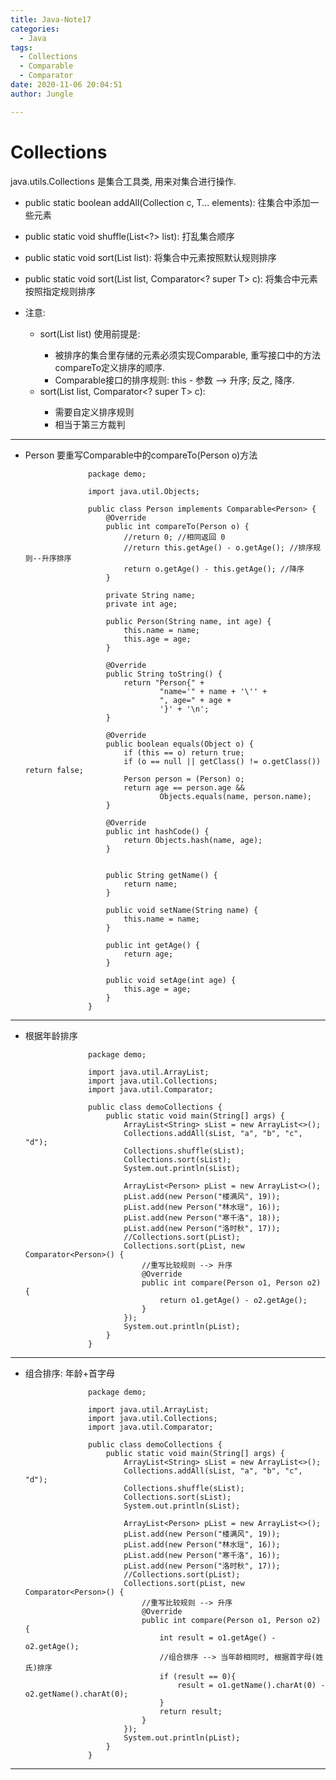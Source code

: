 ```yaml
---
title: Java-Note17
categories:
  - Java
tags:
  - Collections
  - Comparable
  - Comparator
date: 2020-11-06 20:04:51
author: Jungle

---
```

# Collections #
java.utils.Collections 是集合工具类, 用来对集合进行操作.

- public static <T> boolean addAll(Collection<T> c, T... elements): 往集合中添加一些元素
- public static void shuffle(List<?> list): 打乱集合顺序
- public static <T> void sort(List<T> list): 将集合中元素按照默认规则排序
- public static <T> void sort(List<T> list, Comparator<? super T> c): 将集合中元素按照指定规则排序
	
- 注意:
	- sort(List<T> list) 使用前提是: 
		- 被排序的集合里存储的元素必须实现Comparable, 重写接口中的方法compareTo定义排序的顺序.
		- Comparable接口的排序规则:	 this - 参数 --> 升序; 反之, 降序.
	- sort(List<T> list, Comparator<? super T> c): 
		- 需要自定义排序规则
		- 相当于第三方裁判

----------
- Person 要重写Comparable<Person>中的compareTo(Person o)方法


					package demo;
					
					import java.util.Objects;
					
					public class Person implements Comparable<Person> {
					    @Override
					    public int compareTo(Person o) {
					        //return 0; //相同返回 0
					        //return this.getAge() - o.getAge(); //排序规则--升序排序
					        return o.getAge() - this.getAge(); //降序
					    }
					
					    private String name;
					    private int age;
					
					    public Person(String name, int age) {
					        this.name = name;
					        this.age = age;
					    }
					
					    @Override
					    public String toString() {
					        return "Person{" +
					                "name='" + name + '\'' +
					                ", age=" + age +
					                '}' + '\n';
					    }
					
					    @Override
					    public boolean equals(Object o) {
					        if (this == o) return true;
					        if (o == null || getClass() != o.getClass()) return false;
					        Person person = (Person) o;
					        return age == person.age &&
					                Objects.equals(name, person.name);
					    }
					
					    @Override
					    public int hashCode() {
					        return Objects.hash(name, age);
					    }
					
					
					    public String getName() {
					        return name;
					    }
					
					    public void setName(String name) {
					        this.name = name;
					    }
					
					    public int getAge() {
					        return age;
					    }
					
					    public void setAge(int age) {
					        this.age = age;
					    }
					}


----------
- 根据年龄排序


					package demo;
					
					import java.util.ArrayList;
					import java.util.Collections;
					import java.util.Comparator;
					
					public class demoCollections {
					    public static void main(String[] args) {
					        ArrayList<String> sList = new ArrayList<>();
					        Collections.addAll(sList, "a", "b", "c", "d");
					        Collections.shuffle(sList);
					        Collections.sort(sList);
					        System.out.println(sList);
					
					        ArrayList<Person> pList = new ArrayList<>();
					        pList.add(new Person("楼满风", 19));
					        pList.add(new Person("林水瑶", 16));
					        pList.add(new Person("寒千洛", 18));
					        pList.add(new Person("洛时秋", 17));
					        //Collections.sort(pList);
					        Collections.sort(pList, new Comparator<Person>() {
					            //重写比较规则 --> 升序
					            @Override
					            public int compare(Person o1, Person o2) {
					                return o1.getAge() - o2.getAge();
					            }
					        });
					        System.out.println(pList);
					    }
					}


----------
- 组合排序: 年龄+首字母


					package demo;
					
					import java.util.ArrayList;
					import java.util.Collections;
					import java.util.Comparator;
					
					public class demoCollections {
					    public static void main(String[] args) {
					        ArrayList<String> sList = new ArrayList<>();
					        Collections.addAll(sList, "a", "b", "c", "d");
					        Collections.shuffle(sList);
					        Collections.sort(sList);
					        System.out.println(sList);
					
					        ArrayList<Person> pList = new ArrayList<>();
					        pList.add(new Person("楼满风", 19));
					        pList.add(new Person("林水瑶", 16));
					        pList.add(new Person("寒千洛", 16));
					        pList.add(new Person("洛时秋", 17));
					        //Collections.sort(pList);
					        Collections.sort(pList, new Comparator<Person>() {
					            //重写比较规则 --> 升序
					            @Override
					            public int compare(Person o1, Person o2) {
					                int result = o1.getAge() - o2.getAge();
					                //组合排序 --> 当年龄相同时, 根据首字母(姓氏)排序
					                if (result == 0){
					                    result = o1.getName().charAt(0) - o2.getName().charAt(0);
					                }
					                return result;
					            }
					        });
					        System.out.println(pList);
					    }
					}

----------
